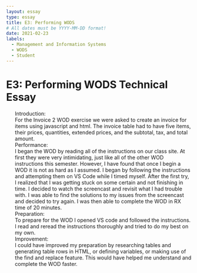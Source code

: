 ```yaml
---
layout: essay
type: essay
title: E3: Performing WODS
# All dates must be YYYY-MM-DD format!
date: 2021-02-23
labels:
  - Management and Information Systems
  - WODS
  - Student
---
```

# E3: Performing WODS Technical Essay
<p>
<ul>Introduction:
<br>
For the Invoice 2 WOD exercise we were asked to create an invoice for items using javascript and html. The invoice table had to have five items, their prices, quantities, extended prices, and the subtotal, tax, and total amount.</br>
Performance:
<br>
I began the WOD by reading all of the instructions on our class site. At first they were very intimidating, just like all of the other WOD instructions this semester. However, I have found that once I begin a WOD it is not as hard as I assumed. I began by following the instructions and attempting them on VS Code while I timed myself. After the first try, I realized that I was getting stuck on some certain and not finishing in time. I decided to watch the screencast and revisit what I had trouble with. I was able to find the solutions to my issues from the screencast and decided to try again. I was then able to complete the WOD in RX time of 20 minutes.</br>
Preparation:
<br>
To prepare for the WOD I opened VS code and followed the instructions. I read and reread the instructions thoroughly and tried to do my best on my own.</br>
Improvement:
<br>
I could have improved my preparation by researching tables and generating table rows in HTML, or defining variables, or making use of the find and replace feature. This would have helped me understand and complete the WOD faster.</br>
</p>
